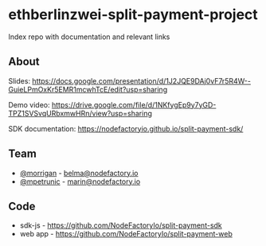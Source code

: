# ethberlinzwei-split-payment-project
Index repo with documentation and relevant links

## About

Slides:
https://docs.google.com/presentation/d/1J2JQE9DAj0vF7r5R4W--GuieLPmOxKr5EMR1mcwhTcE/edit?usp=sharing

Demo video: 
https://drive.google.com/file/d/1NKfygEp9y7yGD-TPZ1SVSvqURbxmwHRn/view?usp=sharing

SDK documentation: https://nodefactoryio.github.io/split-payment-sdk/

## Team

- [@morrigan](https://github.com/morrigan) - belma@nodefactory.io
- [@mpetrunic](https://github.com/mpetrunic) - marin@nodefactory.io

## Code

- sdk-js - https://github.com/NodeFactoryIo/split-payment-sdk
- web app - https://github.com/NodeFactoryIo/split-payment-web